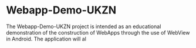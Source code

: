 # Webapp-Demo-UKZN
The Webapp-Demo-UKZN project is intended as an educational demonstration of the construction of WebApps through the use of WebView in Android. The application will al

<!--stackedit_data:
eyJoaXN0b3J5IjpbODA2ODkwOTIxXX0=
-->